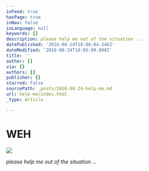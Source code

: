 ```yaml
---
inFeed: true
hasPage: true
inNav: false
inLanguage: null
keywords: []
description: please help me out of the situation ...
datePublished: '2016-08-24T18:06:04.546Z'
dateModified: '2016-08-24T18:05:09.008Z'
title: ''
author: []
via: {}
authors: []
publisher: {}
starred: false
sourcePath: _posts/2016-08-24-help-me.md
url: help-me/index.html
_type: Article

---
```

# WEH
![](https://the-grid-user-content.s3-us-west-2.amazonaws.com/02970246-ef93-499e-bf35-0f2f583d558e.jpg)

_please help me out of the situation ..._